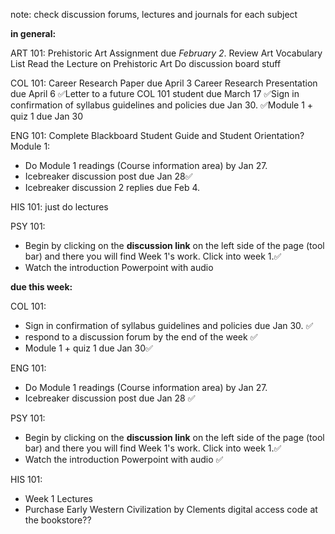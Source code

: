 note: check discussion forums, lectures and journals for each subject

**in general:**
 
ART 101:
Prehistoric Art Assignment due *February 2*.
Review Art Vocabulary List
Read the Lecture on Prehistoric Art
Do discussion board stuff

COL 101:
Career Research Paper due April 3
Career Research Presentation due April 6
✅Letter to a future COL 101 student due March 17
✅Sign in confirmation of syllabus guidelines and policies due Jan 30.
✅Module 1 + quiz 1 due Jan 30

ENG 101:
Complete Blackboard Student Guide and Student Orientation?
Module 1:
- Do Module 1 readings (Course information area) by Jan 27.
- Icebreaker discussion post due Jan 28✅
- Icebreaker discussion 2 replies due Feb 4.

HIS 101:
just do lectures

PSY 101:
- Begin by clicking on the **discussion link** on the left side of the page (tool bar) and there you will find Week 1's work. Click into week 1.✅
- Watch the introduction Powerpoint with audio


**due this week:**

COL 101: 
- Sign in confirmation of syllabus guidelines and policies due Jan 30. ✅
- respond to a discussion forum by the end of the week ✅
- Module 1 + quiz 1 due Jan 30✅

ENG 101:
- Do Module 1 readings (Course information area) by Jan 27.
- Icebreaker discussion post due Jan 28 ✅

PSY 101:
- Begin by clicking on the **discussion link** on the left side of the page (tool bar) and there you will find Week 1's work. Click into week 1.✅
- Watch the introduction Powerpoint with audio ✅

HIS 101:
- Week 1 Lectures
- Purchase Early Western Civilization by Clements digital access code at the bookstore??


